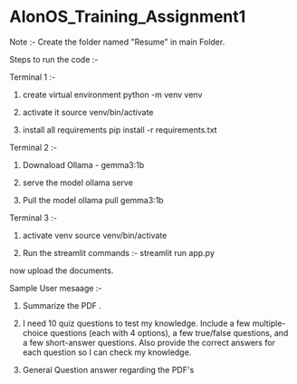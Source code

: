 # AIonOS_Training_Assignment1

Note :- Create the folder named "Resume" in main Folder.

Steps to run the code :- 

Terminal 1 :- 

1. create virtual environment
python -m venv venv

2. activate it
source venv/bin/activate

3. install all requirements
pip install -r requirements.txt



Terminal 2 :-

1. Downaload Ollama - gemma3:1b

2. serve the model
ollama serve

3. Pull the model 
ollama pull gemma3:1b



Terminal 3 :- 

1. activate venv
source venv/bin/activate

2. Run the streamlit commands :- 
streamlit run app.py



now upload the documents.

Sample User mesaage :- 

1. Summarize the PDF <pdf name>.

2. I need 10 quiz questions to test my knowledge. Include a few multiple-choice questions (each with 4 options), a few true/false questions, and a few short-answer questions. Also provide the correct answers for each question so I can check my knowledge.

3. General Question answer regarding the PDF's 
